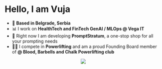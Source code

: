 # **Hello, I am Vuja**
* 🌆 **Based in Belgrade, Serbia** 
* 📊 I work on **HealthTech and FinTech GenAI / MLOps @ Vega IT** 
* 🫚 Right now I am developing **PromptStratum**, a one-stop shop for all your prompting needs 
* 🏋️‍♂️ I compete in **Powerlifting** and am a proud Founding Board member of **@ Blood, Barbells and Chalk Powerlifting club** 
<p align="center">
  <img src="https://i.pinimg.com/736x/ed/f3/7e/edf37ec9f5820e1f3ab99329429568cd.jpg">
</p>
